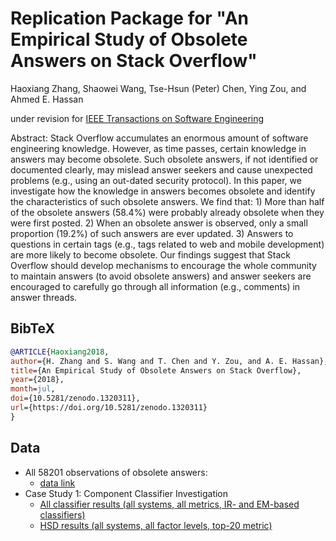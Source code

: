 # Replication Package for "An Empirical Study of Obsolete Answers on Stack Overflow"

Haoxiang Zhang, Shaowei Wang, Tse-Hsun (Peter) Chen, Ying Zou, and Ahmed E. Hassan

under revision for [IEEE Transactions on Software Engineering](https://doi.org/10.5281/zenodo.1320311)

Abstract: Stack Overflow accumulates an enormous amount of software engineering knowledge. However, as time passes, certain knowledge in answers may become obsolete. Such obsolete answers, if not identified or documented clearly, may mislead answer seekers and cause unexpected problems (e.g., using an out-dated security protocol). In this paper, we investigate how the knowledge in answers becomes obsolete and identify the characteristics of such obsolete answers. We find that: 1) More than half of the obsolete answers (58.4%) were probably already obsolete when they were first posted. 2) When an obsolete answer is observed, only a small proportion (19.2%) of such answers are ever updated. 3) Answers to questions in certain tags (e.g., tags related to web and mobile development) are more likely to become obsolete. Our findings suggest that Stack Overflow should develop mechanisms to encourage the whole community to maintain answers (to avoid obsolete answers) and answer seekers are encouraged to carefully go through all information (e.g., comments) in answer threads.

## BibTeX

```bibtex
@ARTICLE{Haoxiang2018,
author={H. Zhang and S. Wang and T. Chen and Y. Zou, and A. E. Hassan},
title={An Empirical Study of Obsolete Answers on Stack Overflow},
year={2018},
month=jul,
doi={10.5281/zenodo.1320311},
url={https://doi.org/10.5281/zenodo.1320311}
}
```

## Data

- All 58201 observations of obsolete answers:
  - [data link](https://github.com/SAILResearch/replication-classifier_conf_config_bugloc/files/1738073/bugs-to-files.zip)
- Case Study 1: Component Classifier Investigation
  - [All classifier results (all systems, all metrics, IR- and EM-based classifiers)](https://github.com/SAILResearch/replication-classifier_conf_config_bugloc/files/1490023/all-classifier-results.zip)
  - [HSD results (all systems, all factor levels, top-20 metric)](https://github.com/SAILResearch/replication-classifier_conf_config_bugloc/files/1490036/hsd-results.zip)
